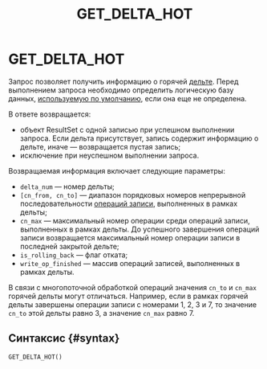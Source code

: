 ﻿---
layout: default
title: GET_DELTA_HOT
nav_order: 30
parent: Запросы SQL+
grand_parent: Справочная информация
has_children: false
has_toc: false
---

# GET_DELTA_HOT

Запрос позволяет получить информацию о горячей [дельте](../../../overview/main_concepts/delta/delta.md). 
Перед выполнением запроса необходимо определить логическую базу данных, 
[используемую по умолчанию](../../../working_with_system/other_features/default_db_set-up/default_db_set-up.md), 
если она еще не определена.

В ответе возвращается:
*   объект ResultSet c одной записью при успешном выполнении запроса. Если дельта присутствует, запись 
    содержит информацию о дельте, иначе — возвращается пустая запись;
*   исключение при неуспешном выполнении запроса.

Возвращаемая информация включает следующие параметры:
*   `delta_num` — номер дельты;
*   `[cn_from, cn_to]` — диапазон порядковых номеров непрерывной последовательности 
    [операций записи](../../../overview/main_concepts/write_operation/write_operation.md), 
    выполненных в рамках дельты;
*   `cn_max` — максимальный номер операции среди операций записи, выполненных в рамках дельты. 
    До успешного завершения операций записи возвращается максимальный номер операции записи в последней 
    закрытой дельте;
*   `is_rolling_back` — флаг отката;
*   `write_op_finished` — массив операций записей, выполненных в рамках дельты.

В связи с многопоточной обработкой операций значения `cn_to` и `cn_max` горячей дельты могут отличаться. 
Например, если в рамках горячей дельты завершены операции записи с номерами 1, 2, 3 и 7, то значение 
`cn_to` этой дельты равно 3, а значение `cn_max` равно 7.

## Синтаксис {#syntax}

```sql
GET_DELTA_HOT()
```